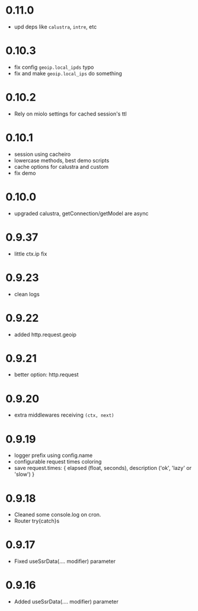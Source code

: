 # 0.11.0
- upd deps like `calustra`, `intre`, etc

# 0.10.3
- fix config `geoip.local_ipds` typo
- fix and make `geoip.local_ips` do something

# 0.10.2
- Rely on miolo settings for cached session's ttl

# 0.10.1
- session using cacheiro
- lowercase methods, best demo scripts
- cache options for calustra and custom
- fix demo

# 0.10.0
- upgraded calustra, getConnection/getModel are async

# 0.9.37
- little ctx.ip fix


# 0.9.23
- clean logs

# 0.9.22
- added http.request.geoip

# 0.9.21
- better option: http.request

# 0.9.20

- extra middlewares receiving `(ctx, next)`

# 0.9.19

- logger prefix using config.name
- configurable request times coloring
- save request.times: {
    elapsed (float, seconds),
    description ('ok', 'lazy' or 'slow')
  }

# 0.9.18

- Cleaned some console.log on cron.
- Router try{catch}s

# 0.9.17

- Fixed useSsrData(.... modifier) parameter


# 0.9.16

- Added useSsrData(.... modifier) parameter
